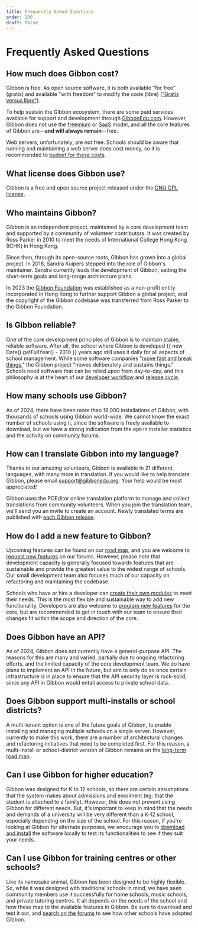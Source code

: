 ```yaml
---
title: Frequently Asked Questions
order: 200
draft: false
---
```

# Frequently Asked Questions

## How much does Gibbon cost?

Gibbon is free. As open source software, it is both available "for free" (gratis) and available "with freedom" to modify the code (libre) ([“Gratis versus libre”](https://en.wikipedia.org/wiki/Gratis_versus_libre)). 

To help sustain the Gibbon ecosystem, there are some paid services available for support and development through [GibbonEdu.com](https://gibbonedu.com). However, Gibbon does not use the [freemium](https://en.wikipedia.org/wiki/Freemium) or [SaaS](https://en.wikipedia.org/wiki/Software_as_a_service) model, and all the core features of Gibbon are—**and will always remain**—free.

Web servers, unfortunately, are not free. Schools should be aware that running and maintaining a web server does cost money, so it is recommended to [budget for these costs](/introduction/guide-to-open-source#is-it-really-free).

## What license does Gibbon use?

Gibbon is a free and open source project released under the [GNU GPL license](https://www.gnu.org/licenses/gpl-3.0.html).
## Who maintains Gibbon?

Gibbon is an independent project, maintained by a core development team and supported by a community of volunteer contributors. It was created by Ross Parker in 2010 to meet the needs of International College Hong Kong (ICHK) in Hong Kong. 

Since then, through its open-source roots, Gibbon has grown into a global project. In 2018, Sandra Kuipers stepped into the role of Gibbon's maintainer. Sandra currently leads the development of Gibbon, setting the short-term goals and long-range architecture plans.

In 2023 the [Gibbon Foundation](/introduction/welcome#gibbon-foundation) was established as a non-profit entity incorporated in Hong Kong to further support Gibbon a global project, and the copyright of the Gibbon codebase was transferred from Ross Parker to the Gibbon Foundation.
## Is Gibbon reliable?

One of the core development principles of Gibbon is to maintain stable, reliable software. After all, the school where Gibbon is developed {{ new Date().getFullYear() - 2010 }} years ago still uses it daily for all aspects of school management. While some software companies "[move fast and break things](https://en.wikipedia.org/wiki/Move_fast_and_break_things)," the Gibbon project "moves deliberately and sustains things." Schools need software that can be relied upon from day-to-day, and this philosophy is at the heart of our [developer workflow](development/getting-started/developer-workflow.md) and [release cycle](development/gibbon-road-map.md).

## How many schools use Gibbon?

As of 2024, there have been more than 18,000 installations of Gibbon, with thousands of schools using Gibbon world-wide. We cannot know the exact number of schools using it, since the software is freely available to download, but we have a strong indication from the opt-in installer statistics and the activity on community forums.

## How can I translate Gibbon into my language?

Thanks to our amazing volunteers, Gibbon is available in 21 different languages, with many more in translation. If you would like to help translate Gibbon, please email [support@gibbonedu.org](mailto:support@gibbonedu.org). Your help would be most appreciated!

Gibbon uses the POEditor online translation platform to manage and collect translations from community volunteers. When you join the translation team, we'll send you an invite to create an account. Newly translated terms are published with [each Gibbon release](development/gibbon-road-map.md).

## How do I add a new feature to Gibbon?

Upcoming features can be found on our [road map](/development/gibbon-road-map), and you are welcome to [request new features](https://ask.gibbonedu.org/c/feature-requests/12) on our forums. However, please note that development capacity is generally focused towards features that are sustainable and provide the greatest value to the widest range of schools. Our small development team also focuses much of our capacity on refactoring and maintaining the codebase.

Schools who have or hire a developer can [create their own modules](/development/getting-started/module-development) to meet their needs. This is the most flexible and sustainable way to add new functionality. Developers are also welcome to [program new features](development/getting-started/developer-workflow.md) for the core, but are recommended to get in touch with our team to ensure their changes fit within the scope and direction of the core.

## Does Gibbon have an API?

As of 2024, Gibbon does not currently have a general-purpose API. The reasons for this are many and varied, partially due to ongoing refactoring efforts, and the limited capacity of the core development team. We do have plans to implement an API in the future, but aim to only do so once certain infrastructure is in place to ensure that the API security layer is rock-solid, since any API in Gibbon would entail access to private school data.

## Does Gibbon support multi-installs or school districts?

A multi-tenant option is one of the future goals of Gibbon, to enable installing and managing multiple schools on a single server. However, currently to make this work, there are a number of architectural changes and refactoring initiatives that need to be completed first. For this reason, a multi-install or school-district version of Gibbon remains on the [long-term road map](/development/gibbon-road-map).
## Can I use Gibbon for higher education?

Gibbon was designed for K to 12 schools, so there are certain assumptions that the system makes about admissions and enrolment (eg: that the student is attached to a family). However, this does not prevent using Gibbon for different needs. But, it's important to keep in mind that the needs and demands of a university will be very different than a K-12 school, especially depending on the size of the school. For this reason, if you're looking at Gibbon for alternate purposes, we encourage you to [download and install](/introduction/installing-gibbon) the software locally to test its functionalities to see if they suit your needs.

## Can I use Gibbon for training centres or other schools?

Like its namesake animal, Gibbon has been designed to be highly flexible. So, while it was designed with traditional schools in mind, we have seen community members use it successfully for home schools, music schools, and private tutoring centres. It all depends on the needs of the school and how these map to the available features in Gibbon. Be sure to download and test it out, and [search on the forums](https://ask.gibbonedu.org) to see how other schools have adapted Gibbon.